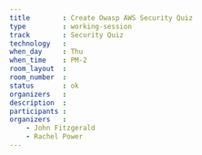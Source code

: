 ```yaml
---
title        : Create Owasp AWS Security Quiz
type         : working-session
track        : Security Quiz
technology   :
when_day     : Thu
when_time    : PM-2
room_layout  :
room_number  :
status       : ok
organizers   :
description  :
participants :
organizers   :
    - John Fitzgerald
    - Rachel Power
---
```



